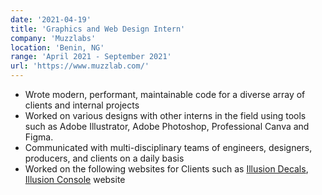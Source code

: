 ```yaml
---
date: '2021-04-19'
title: 'Graphics and Web Design Intern'
company: 'Muzzlabs'
location: 'Benin, NG'
range: 'April 2021 - September 2021'
url: 'https://www.muzzlab.com/'
---
```


- Wrote modern, performant, maintainable code for a diverse array of clients and internal projects
- Worked on various designs with other interns in the field using tools such as Adobe Illustrator, Adobe Photoshop,
Professional Canva and Figma.
- Communicated with multi-disciplinary teams of engineers, designers, producers, and clients on a daily basis
- Worked on the following websites for Clients such as [Illusion Decals](https://illusiondecals.com), [Illusion Console](https://illusiondecals.com/console) website